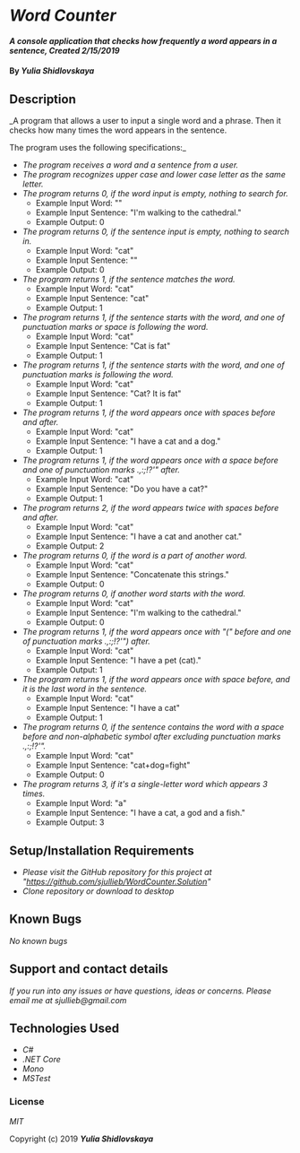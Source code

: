 # _Word Counter_

#### _A console application that checks how frequently a word appears in a sentence, Created 2/15/2019_

#### By _**Yulia Shidlovskaya**_

## Description

_A program that allows a user to input a single word and a phrase. Then it checks how many times the word appears in the sentence.

The program uses the following specifications:_

* _The program receives a word and a sentence from a user._
* _The program recognizes upper case and lower case letter as the same letter._
* _The program returns 0, if the word input is empty, nothing to search for._
  - Example Input Word: ""
  - Example Input Sentence: "I'm walking to the cathedral."
  - Example Output: 0  
* _The program returns 0, if the sentence input is empty, nothing to search in._
  - Example Input Word: "cat"
  - Example Input Sentence: ""
  - Example Output: 0  
* _The program returns 1, if the sentence matches the word._
  - Example Input Word: "cat"
  - Example Input Sentence: "cat"
  - Example Output: 1  
* _The program returns 1, if the sentence starts with the word, and one of punctuation marks or space is following the word._
  - Example Input Word: "cat"
  - Example Input Sentence: "Cat is fat"    
  - Example Output: 1  
* _The program returns 1, if the sentence starts with the word, and one of punctuation marks is following the word._
  - Example Input Word: "cat"
  - Example Input Sentence: "Cat? It is fat"    
  - Example Output: 1  
* _The program returns 1, if the word appears once with spaces before and after._
  - Example Input Word: "cat"
  - Example Input Sentence: "I have a cat and a dog."  
  - Example Output: 1  
* _The program returns 1, if the word appears once with a space before and one of punctuation marks .,:;!?'" after._
  - Example Input Word: "cat"
  - Example Input Sentence: "Do you have a cat?"
  - Example Output: 1
* _The program returns 2, if the word appears twice with spaces before and after._
  - Example Input Word: "cat"
  - Example Input Sentence: "I have a cat and another cat."  
  - Example Output: 2    
* _The program returns 0, if the word is a part of another word._
  - Example Input Word: "cat"
  - Example Input Sentence: "Concatenate this strings."  
  - Example Output: 0    
* _The program returns 0, if another word starts with the word._
  - Example Input Word: "cat"
  - Example Input Sentence: "I'm walking to the cathedral."
  - Example Output: 0    
* _The program returns 1, if the word appears once with "(" before and one of punctuation marks .,:;!?'") after._
  - Example Input Word: "cat"
  - Example Input Sentence: "I have a pet (cat)."  
  - Example Output: 1  
* _The program returns 1, if the word appears once with space before, and it is the last word in the sentence._
  - Example Input Word: "cat"
  - Example Input Sentence: "I have a cat"    
  - Example Output: 1  
* _The program returns 0, if the sentence contains the word with a space before and non-alphabetic symbol after excluding punctuation marks .,:;!?'"._
  - Example Input Word: "cat"
  - Example Input Sentence: "cat+dog=fight"
  - Example Output: 0
* _The program returns 3, if it's a single-letter word which appears 3 times._
  - Example Input Word: "a"
  - Example Input Sentence: "I have a cat, a god and a fish."  
  - Example Output: 3  


## Setup/Installation Requirements

* _Please visit the GitHub repository for this project at "https://github.com/sjullieb/WordCounter.Solution"_
* _Clone repository or download to desktop_

## Known Bugs

_No known bugs_

## Support and contact details

_If you run into any issues or have questions, ideas or concerns. Please email me at sjullieb@gmail.com_

## Technologies Used

* _C#_
* _.NET Core_
* _Mono_
* _MSTest_

### License

*MIT*

Copyright (c) 2019 **_Yulia Shidlovskaya_**
